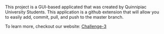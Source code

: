 This project is a GUI-based applicated that was created by Quinnipiac University Students. This application is a github extension that will allow you to easily add, commit, pull, and push to the master branch. 

To learn more, checkout our website: [Challenge-3](https://alex112292.github.io/Challenge-3/)
